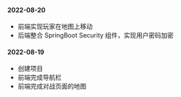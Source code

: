 #### 2022-08-20

- 前端实现玩家在地图上移动
- 后端整合 SpringBoot Security 组件，实现用户密码加密



#### 2022-08-19

- 创建项目
- 前端完成导航栏
- 前端完成对战页面的地图

